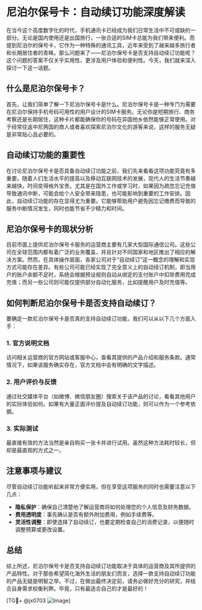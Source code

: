 # 尼泊尔保号卡：自动续订功能深度解读

在当今这个高度数字化的时代，手机通讯卡已经成为我们日常生活中不可或缺的一部分。无论是国内使用还是出国旅行，一张合适的SIM卡总能为我们带来便利。而提到尼泊尔的保号卡，它作为一种特殊的通讯工具，近年来受到了越来越多旅行者和长期居住者的青睐。那么问题来了——尼泊尔保号卡是否支持自动续订功能呢？这个问题的答案不仅关乎实用性，更涉及用户体验和便利性。今天，我们就来深入探讨一下这一话题。

## 什么是尼泊尔保号卡？

首先，让我们简单了解一下尼泊尔保号卡是什么。尼泊尔保号卡是一种专门为需要在尼泊尔保持手机号码可用性的用户设计的SIM卡服务。无论你是短期旅行、商务考察还是长期居住，这种卡片都能确保你的号码在异国他乡依然能够正常使用。对于经常往返中尼两国的商人或者喜欢探索尼泊尔文化的游客来说，这样的服务无疑是非常贴心且必要的。

## 自动续订功能的重要性

在讨论尼泊尔保号卡是否具备自动续订功能之前，我们先来看看这项功能究竟有多重要。随着人们生活水平的提高以及移动互联网技术的发展，现代人的生活节奏越来越快，时间变得格外宝贵。尤其是在国外工作或学习时，如果因为疏忽忘记充值导致通讯中断，可能会给个人安全带来隐患，也可能影响到重要的工作安排。因此，自动续订功能的存在显得尤为重要。它能够帮助用户避免因忘记缴费而导致的服务中断情况发生，同时也能节省不少精力和时间。

## 尼泊尔保号卡的现状分析

目前市面上提供尼泊尔保号卡服务的运营商主要有几家大型国际通信公司。这些公司在全球范围内都有着广泛的业务覆盖，并且针对不同国家和地区推出了相应的解决方案。然而，在具体操作层面，各家公司对于“自动续订”这一概念的理解和实现方式可能存在差异。有些公司可能已经实现了完全意义上的自动续订机制，即当用户的账户余额不足时，系统会根据预设规则自动从绑定的支付账户中扣除费用完成充值；而另一些公司则可能仅提供部分自动化服务，比如提醒用户及时充值等。

## 如何判断尼泊尔保号卡是否支持自动续订？

要确定一款尼泊尔保号卡是否真的支持自动续订功能，我们可以从以下几个方面入手：

### 1. 官方说明文档
访问相关运营商的官方网站或客服中心，查看其提供的产品介绍和服务条款。通常情况下，如果该服务确实存在，官方文档中会有明确的文字描述。

### 2. 用户评价与反馈
通过社交媒体平台（如微博、微信朋友圈）搜索关于该产品的讨论，看看其他用户的实际体验如何。如果有大量正面评价提及自动续订功能，则可以作为一个参考依据。

### 3. 实际测试
最直接有效的方法当然是亲自购买一张卡并进行试用。虽然这种方法耗时较长，但却是最直观的方式之一。

## 注意事项与建议

尽管自动续订功能听起来非常方便实用，但在享受这项服务的同时也需要注意以下几点：

- **隐私保护**：确保自己清楚地了解运营商将如何处理您的个人信息及财务数据。
- **费用透明度**：事先确认是否有额外附加费用，例如手续费等。
- **灵活性调整**：即使选择了自动续订，也要定期检查自己的消费记录，以便随时调整预算或更改设置。

## 总结

综上所述，尼泊尔保号卡是否支持自动续订功能取决于具体的运营商及其所提供的产品特性。对于那些希望简化海外生活的朋友们而言，选择一款支持自动续订功能的产品无疑是明智之举。不过，在做出最终决定前，请务必做好充分的研究，并结合自身需求权衡利弊。毕竟，只有最适合自己的才是最好的！

[TG💪+ @jx0703 ![Image](https://github.com/user-attachments/assets/dbca1d08-cadb-493c-b0ec-ad6f7a83f270)]